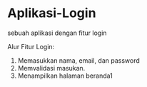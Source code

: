 # Aplikasi-Login
sebuah aplikasi dengan fitur login

Alur Fitur Login:
1. Memasukkan nama, email, dan password
2. Memvalidasi masukan.
3. Menampilkan halaman beranda1
